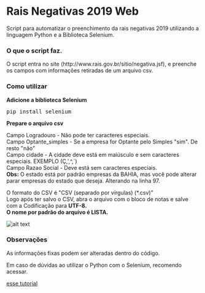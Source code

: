 # Rais Negativas 2019 Web
Script para automatizar o preenchimento da rais negativas 2019 utilizando a linguagem Python e a Biblioteca Selenium.

<h3>O que o script faz.</h3>
<p>O script entra no site (http://www.rais.gov.br/sitio/negativa.jsf), e preenche os campos com informações retiradas de um arquivo csv.

<h3> Como utilizar</h3>
<b>Adicione a biblioteca Selenium</b>
<pre>pip install selenium</pre>

<b>Prepare o arquivo csv</b>

Campo Logradouro -  Não pode ter caracteres especiais.<br>
Campo Optante_simples - Se a empresa for Optante pelo Simples "sim". De resto "não"<br>
Campo cidade - A cidade deve está em maiúsculo e sem caracteres especiais. EXEMPLO (Ç,',^,´)<br>
Campo Razao Social - Deve está sem caracteres especiais.<br>
<b>Obs:</b> O estado está por padrão empresas da BAHIA, mas você pode alterar parar empresas do estado que deseja. Alterando na linha 97.<br>

O formato do CSV é "CSV (separado por vírgulas) (*.csv)"<br>
Logo após ter salvo o CSV, abra o arquivo com o bloco de notas e salve com a Codificação para <b>UTF-8.</b> <br>
<b>O nome por padrão do arquivo é LISTA. </b> <br>
  
![alt text](https://i.imgur.com/JPbJzx8.png)

<h3>Observações</h3>
<p> As informações fixas podem ser alteradas dentro do código.</p>
Em caso de dúvidas ao utilizar o Python com o Selenium, recomendo acessar.

[esse tutorial](http://pythonclub.com.br/selenium-parte-1.html#instalacao)
